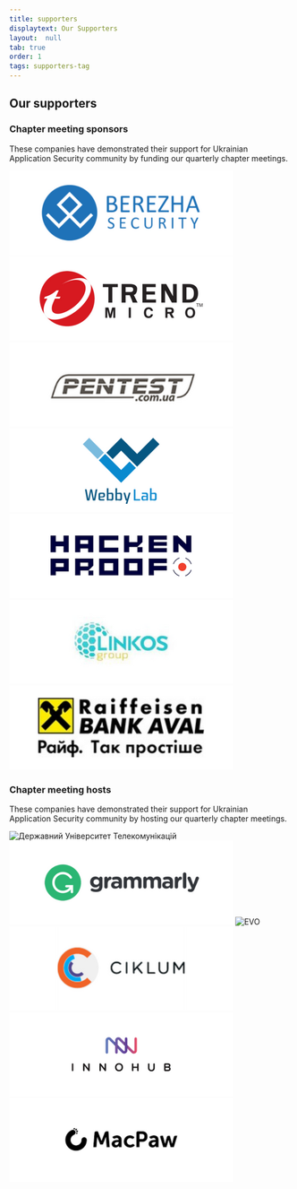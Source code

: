 ```yaml
---
title: supporters
displaytext: Our Supporters
layout:  null
tab: true
order: 1
tags: supporters-tag
---
```


## Our supporters

### Chapter meeting sponsors

These companies have demonstrated their support for Ukrainian
Application Security community by funding our quarterly chapter
meetings.

<a rel="noreferer noopoener nofollow" rel="noreferer noopoener nofollow" href="https://bsg.tech/" target="_blank"><img alt="Berezha Security" src="assets/images/partners/berezha.png"></a> <a rel="noreferer noopoener nofollow" href="https://www.trendmicro.com/" target="_blank"><img alt="Trend Micro" src="assets/images/partners/trendmicro.png"></a> <a rel="noreferer noopoener nofollow" href="https://pentest.com.ua/" target="_blank"><img alt="Pentest.com.ua" src="assets/images/partners/pentestcomua.png"></a> <a rel="noreferer noopoener nofollow" href="https://webbylab.com/" target="_blank"><img alt="WebbyLab" src="assets/images/partners/webby.png"></a> <a rel="noreferer noopoener nofollow" href="https://hackenproof.com/" target="_blank"><img alt="HackenProof" src="assets/images/partners/hackenproof.png"></a> <a rel="noreferer noopoener nofollow" href="https://www.linkos.ua/" target="_blank"><img alt="Linkos Group" src="assets/images/partners/linkos.png"></a> <a rel="noreferer noopoener nofollow" href="https://raiffeisen.ua" target="_blank"><img alt="Raiffeisen Bank Aval" src="assets/images/partners/Raiff2.png"></a>

### Chapter meeting hosts

These companies have demonstrated their support for Ukrainian
Application Security community by hosting our quarterly chapter
meetings.

![Державний Університет Телекомунікацій](assets/images/partners/dut.jpg "Державний Університет Телекомунікацій") ![Grammarly](assets/images/partners/grammarly.png "Grammarly") ![EVO](assets/images/partners/evo.jpg "EVO") ![Ciklum](assets/images/partners/ciklum.png "Ciklum") ![InnoHub	](assets/images/partners/innohub.png "InnoHub") ![MacPaw](assets/images/partners/macpaw.png "MacPaw")
